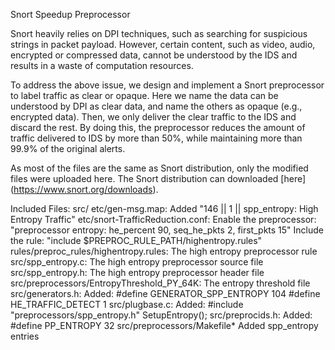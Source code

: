 
Snort Speedup Preprocessor

Snort heavily relies on DPI techniques, such as searching for suspicious strings in packet payload. However, certain content, such as video, audio, encrypted or compressed data, cannot be understood by the IDS and results in a waste of computation resources.

To address the above issue, we design and implement a Snort preprocessor to label traffic as clear or opaque. Here we name the data can be understood by DPI as clear data, and name the others as opaque (e.g., encrypted data). Then, we only deliver the clear traffic to the IDS and discard the rest. By doing this, the preprocessor reduces the amount of traffic delivered to IDS by more than 50%, while maintaining more than 99.9% of the original alerts.

As most of the files are the same as Snort distribution, only the modified files were uploaded here. The Snort distribution can downloaded [here] (https://www.snort.org/downloads).

Included Files:
	src/
	etc/gen-msg.map: 
		Added "146 || 1 || spp_entropy: High Entropy Traffic"
	etc/snort-TrafficReduction.conf:
		Enable the preprocessor: "preprocessor entropy: he_percent 90, seq_he_pkts 2, first_pkts 15"
		Include the rule: "include $PREPROC_RULE_PATH/highentropy.rules"
	rules/preproc_rules/highentropy.rules:
		The high entropy preprocessor rule
	src/spp_entropy.c:
		The high entropy preprocessor source file
	src/spp_entropy.h:
		The high entropy preprocessor header file
	src/preprocessors/EntropyThreshold_PY_64K:
		The entropy threshold file
	src/generators.h:
		Added:
		#define	GENERATOR_SPP_ENTROPY	104
		#define	HE_TRAFFIC_DETECT	1
	src/plugbase.c:
		Added:
		#include "preprocessors/spp_entropy.h"
		SetupEntropy();
	src/preprocids.h:
		Added:
		#define	PP_ENTROPY	32
	src/preprocessors/Makefile*
		Added spp_entropy entries
